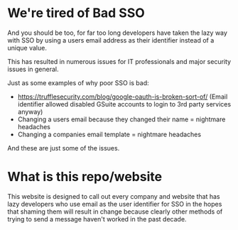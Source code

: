 # We're tired of Bad SSO
And you should be too, for far too long developers have taken the lazy way with SSO by using a users email address as their identifier instead of a unique value.

This has resulted in numerous issues for IT professionals and major security issues in general.

Just as some examples of why poor SSO is bad:
- https://trufflesecurity.com/blog/google-oauth-is-broken-sort-of/ (Email identifier allowed disabled GSuite accounts to login to 3rd party services anyway)
- Changing a users email because they changed their name = nightmare headaches
- Changing a companies email template = nightmare headaches

And these are just some of the issues.

# What is this repo/website
This website is designed to call out every company and website that has lazy developers who use email as the user identifier for SSO in the hopes that shaming them will result in change because clearly other methods of trying to send a message haven't worked in the past decade.
